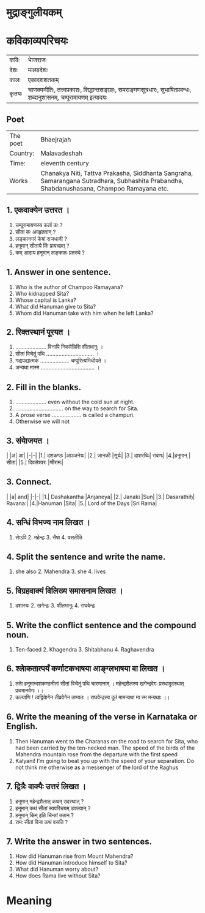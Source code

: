 # मुद्राङ्गुलीयकम्
# कविकाव्यपरिचयः
|||
|-|-|
| कविः | भाेजराजः |
| देशः | मालवदेशः |
| कालः | एकादशशतकम् |
| कृतयः| चाणक्यनीतिः, तत्त्वप्रकाशः,  सिद्धान्तसङ्ग्रहः, समराङ्गणसूत्रधारः, सुभाषितप्रबन्धः,  शब्दानुशासनम्, चम्पूरामायणम् इत्यादयः |
## Poet
|||
|-|-|
| The poet | Bhaejrajah |
| Country: | Malavadeshah |
| Time: | eleventh century |
| Works| Chanakya Niti, Tattva Prakasha, Siddhanta Sangraha, Samarangana Sutradhara, Subhashita Prabandha, Shabdanushasana, Champoo Ramayana etc. |

## 1. एकवाक्येन उत्तरत ।
1. चम्पूरामायणस्य कर्ता कः ?
2. सीतां कः अपहृतवान् ?
3. लङ्कानगरं केषां राजधानी ?
4. हनूमान् सीतायै किं प्रायच्छत् ?
5. कम् आदाय हनूमान् लङ्कातः प्रतस्थे ?
## 1. Answer in one sentence.
1. Who is the author of Champoo Ramayana?
2. Who kidnapped Sita?
3. Whose capital is Lanka?
4. What did Hanuman give to Sita?
5. Whom did Hanuman take with him when he left Lanka?

## 2. रिक्तस्थानं पूरयत ।
1. .................... विनापि निवसेन्निशि शीतभानुः ।
2. सीतां विचेतुं पथि ............................... ।
3. गद्यपद्यात्मकं ................... चम्पूरित्यभिधीयते ।
4. अन्यथा मास्म ................................... ।
## 2. Fill in the blanks.
1. .................... even without the cold sun at night.
2. ............................... on the way to search for Sita.
3. A prose verse ................... is called a champuri.
4. Otherwise we will not
## 3. संयाेजयत ।
| |अ| आ|
|-|-|
|1.| दशकण्ठः |आञ्जनेयः|
|2.| जानकी |सूर्यः|
|3.| दाशरथिः| रावणः|
|4.|हनूमान् |सीता|
|5.| दिवसेश्वरः |श्रीरामः|
## 3. Connect.
| |a| and|
|-|-|
|1.| Dashakantha |Anjaneya|
|2.| Janaki |Sun|
|3.| Dasarathiḥ| Ravana:|
|4.|Hanuman |Sita|
|5.| Lord of the Days |Sri Rama|
## 4. सन्धिं विभज्य नाम लिखत ।
1. साेऽपि 2. महेन्द्रः 3. सैषा 4. वसतीति
## 4. Split the sentence and write the name.
1. she also 2. Mahendra 3. she 4. lives
## 5. विग्रहवाक्यं विलिख्य समासनाम लिखत ।
1. दशास्यः 2. खगेन्द्रः 3. शीतभानुः 4. राघवेन्द्रः
## 5. Write the conflict sentence and the compound noun.
1. Ten-faced 2. Khagendra 3. Shitabhanu 4. Raghavendra
## 6. श्लाेकतात्पर्यं कर्णाटकभाषया आङ्ग्लभाषया वा लिखत ।
1. तताे हनूमान्दशकण्ठनीतां सीतां विचेतुं पथि चारणानाम् ।
 महेन्द्रशैलस्य खगेन्द्रवेगः प्रस्थादुदस्थात् प्रथमानवेगः ।।
2. कल्याणि ! त्वद्वियाेगेन तीव्रवेगेन ताम्यतः ।
 राघवेन्द्रस्य दूतं मामन्यथा मा स्म मन्यथाः ।।
## 6. Write the meaning of the verse in Karnataka or English.
1. Then Hanuman went to the Charanas on the road to search for Sita, who had been carried by the ten-necked man.
  The speed of the birds of the Mahendra mountain rose from the departure with the first speed
2. Kalyani! I’m going to beat you up with the speed of your separation.
  Do not think me otherwise as a messenger of the lord of the Raghus
## 7. द्वित्रैः वाक्यैः उत्तरं लिखत ।
1. हनूमान् महेन्द्रशैलात् कथम् उदस्थात् ?
3. हनूमान् कथं सीतां स्वपरिचयम् उक्तवान् ?
3. हनूमान् किम् इति चिन्तां ततान ?
4. रामः सीतां विना कथं वसति ?
## 7. Write the answer in two sentences.
1. How did Hanuman rise from Mount Mahendra?
3. How did Hanuman introduce himself to Sita?
3. What did Hanuman worry about?
4. How does Rama live without Sita?

# Meaning


